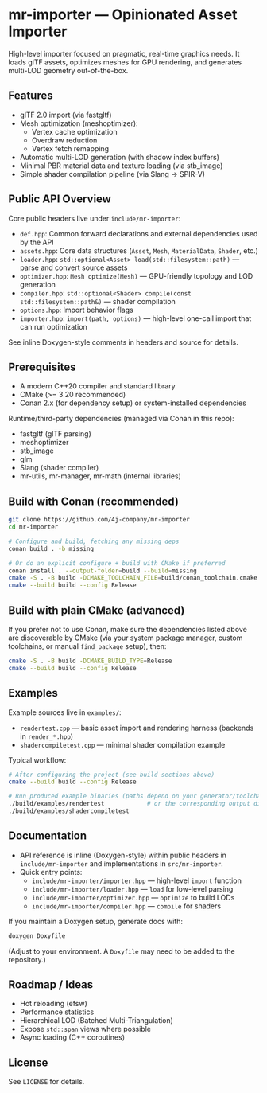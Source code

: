 # mr-importer — Opinionated Asset Importer

High-level importer focused on pragmatic, real-time graphics needs. It loads glTF assets, optimizes meshes for GPU rendering, and generates multi-LOD geometry out-of-the-box.

## Features
- glTF 2.0 import (via fastgltf)
- Mesh optimization (meshoptimizer):
  - Vertex cache optimization
  - Overdraw reduction
  - Vertex fetch remapping
- Automatic multi-LOD generation (with shadow index buffers)
- Minimal PBR material data and texture loading (via stb_image)
- Simple shader compilation pipeline (via Slang → SPIR-V)

## Public API Overview
Core public headers live under `include/mr-importer`:

- `def.hpp`: Common forward declarations and external dependencies used by the API
- `assets.hpp`: Core data structures (`Asset`, `Mesh`, `MaterialData`, `Shader`, etc.)
- `loader.hpp`: `std::optional<Asset> load(std::filesystem::path)` — parse and convert source assets
- `optimizer.hpp`: `Mesh optimize(Mesh)` — GPU-friendly topology and LOD generation
- `compiler.hpp`: `std::optional<Shader> compile(const std::filesystem::path&)` — shader compilation
- `options.hpp`: Import behavior flags
- `importer.hpp`: `import(path, options)` — high-level one-call import that can run optimization

See inline Doxygen-style comments in headers and source for details.

## Prerequisites
- A modern C++20 compiler and standard library
- CMake (>= 3.20 recommended)
- Conan 2.x (for dependency setup) or system-installed dependencies

Runtime/third-party dependencies (managed via Conan in this repo):
- fastgltf (glTF parsing)
- meshoptimizer
- stb_image
- glm
- Slang (shader compiler)
- mr-utils, mr-manager, mr-math (internal libraries)

## Build with Conan (recommended)
```bash
git clone https://github.com/4j-company/mr-importer
cd mr-importer

# Configure and build, fetching any missing deps
conan build . -b missing

# Or do an explicit configure + build with CMake if preferred
conan install . --output-folder=build --build=missing
cmake -S . -B build -DCMAKE_TOOLCHAIN_FILE=build/conan_toolchain.cmake
cmake --build build --config Release
```

## Build with plain CMake (advanced)
If you prefer not to use Conan, make sure the dependencies listed above are discoverable by CMake (via your system package manager, custom toolchains, or manual `find_package` setup), then:

```bash
cmake -S . -B build -DCMAKE_BUILD_TYPE=Release
cmake --build build --config Release
```

## Examples
Example sources live in `examples/`:
- `rendertest.cpp` — basic asset import and rendering harness (backends in `render_*.hpp`)
- `shadercompiletest.cpp` — minimal shader compilation example

Typical workflow:
```bash
# After configuring the project (see build sections above)
cmake --build build --config Release

# Run produced example binaries (paths depend on your generator/toolchain)
./build/examples/rendertest            # or the corresponding output dir
./build/examples/shadercompiletest
```

## Documentation
- API reference is inline (Doxygen-style) within public headers in `include/mr-importer` and implementations in `src/mr-importer`.
- Quick entry points:
  - `include/mr-importer/importer.hpp` — high-level `import` function
  - `include/mr-importer/loader.hpp` — `load` for low-level parsing
  - `include/mr-importer/optimizer.hpp` — `optimize` to build LODs
  - `include/mr-importer/compiler.hpp` — `compile` for shaders

If you maintain a Doxygen setup, generate docs with:
```bash
doxygen Doxyfile
```
(Adjust to your environment. A `Doxyfile` may need to be added to the repository.)

## Roadmap / Ideas
- Hot reloading (efsw)
- Performance statistics
- Hierarchical LOD (Batched Multi-Triangulation)
- Expose `std::span` views where possible
- Async loading (C++ coroutines)

## License
See `LICENSE` for details.
